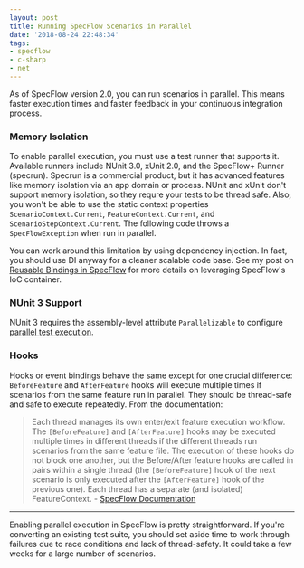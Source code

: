 ```yaml
---
layout: post
title: Running SpecFlow Scenarios in Parallel
date: '2018-08-24 22:48:34'
tags:
- specflow
- c-sharp
- net
---
```


As of SpecFlow version 2.0, you can run scenarios in parallel. This means faster execution times and faster feedback in your continuous integration process.

### Memory Isolation

To enable parallel execution, you must use a test runner that supports it. Available runners include NUnit 3.0, xUnit 2.0, and the SpecFlow+ Runner (specrun). Specrun is a commercial product, but it has advanced features like memory isolation via an app domain or process. NUnit and xUnit don't support memory isolation, so they requre your tests to be thread safe. Also, you won't be able to use the static context properties `ScenarioContext.Current`, `FeatureContext.Current`, and `ScenarioStepContext.Current`. The following code throws a `SpecFlowException` when run in parallel.

<script src="https://gist.github.com/joebuschmann/f47fab40bb754d7d2eae1765fc9b118c.js"></script>

You can work around this limitation by using dependency injection. In fact, you should use DI anyway for a cleaner scalable code base. See my post on [Reusable Bindings in SpecFlow](/posts/2018/08/reusable-bindings-in-specflow) for more details on leveraging SpecFlow's IoC container.

<script src="https://gist.github.com/joebuschmann/269873f3149ab7895a06cfa3c0b6849a.js"></script>

### NUnit 3 Support

NUnit 3 requires the assembly-level attribute `Parallelizable` to configure [parallel test execution](https://github.com/nunit/docs/wiki/Parallelizable-Attribute).

<script src="https://gist.github.com/joebuschmann/84da986f8e10f72cd08419b8076c5612.js"></script>

### Hooks

Hooks or event bindings behave the same except for one crucial difference: `BeforeFeature` and `AfterFeature` hooks will execute multiple times if scenarios from the same feature run in parallel. They should be thread-safe and safe to execute repeatedly. From the documentation:

> Each thread manages its own enter/exit feature execution workflow. The `[BeforeFeature]` and `[AfterFeature]` hooks may be executed multiple times in different threads if the different threads run scenarios from the same feature file. The execution of these hooks do not block one another, but the Before/After feature hooks are called in pairs within a single thread (the `[BeforeFeature]` hook of the next scenario is only executed after the `[AfterFeature]` hook of the previous one). Each thread has a separate (and isolated) FeatureContext.
> \- [SpecFlow Documentation](https://specflow.org/documentation/Parallel-Execution/)

<hr />

Enabling parallel execution in SpecFlow is pretty straightforward. If you're converting an existing test suite, you should set aside time to work through failures due to race conditions and lack of thread-safety. It could take a few weeks for a large number of scenarios.
